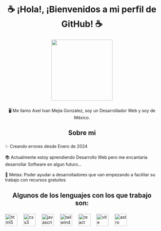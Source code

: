 <h1 align="center">☕ ¡Hola!, ¡Bienvenidos a mi perfil de GitHub! ☕</h1>

###

<div align="center">
  <img height="200" src="https://axeldevport.netlify.app/perfil.webp"  />
</div>

###

<p align="center">🖥 Me llamo Axel Ivan Mejia Gonzalez, soy un Desarrollador Web y soy de México.</p>

###

<h2 align="center">Sobre mi</h2>

###

<p align="left">✨ Creando errores desde Enero de 2024<br><br>📚 Actualmente estoy aprendiendo Desarrollo Web pero me encantaria desarrollar Software en algun futuro...<br><br>🎯 Metas: Poder ayudar a desarrolladores que van empezando a facilitar su trabajo con recursos gratuitos</p>

###

<h2 align="center">Algunos de los lenguajes con los que trabajo son:</h2>

###

<div align="left">
  <img src="https://cdn.jsdelivr.net/gh/devicons/devicon/icons/html5/html5-plain.svg" height="40" alt="html5 logo"  />
  <img width="12" />
  <img src="https://cdn.jsdelivr.net/gh/devicons/devicon/icons/css3/css3-plain.svg" height="40" alt="css3 logo"  />
  <img width="12" />
  <img src="https://cdn.jsdelivr.net/gh/devicons/devicon/icons/javascript/javascript-plain.svg" height="40" alt="javascript logo"  />
  <img width="12" />
  <img src="https://cdn.jsdelivr.net/gh/devicons/devicon/icons/tailwindcss/tailwindcss-original-wordmark.svg" height="40" alt="tailwindcss logo"  />
  <img width="12" />
  <img src="https://cdn.jsdelivr.net/gh/devicons/devicon/icons/react/react-original.svg" height="40" alt="react logo"  />
  <img width="12" />
  <img src="https://skillicons.dev/icons?i=vite" height="40" alt="vite logo"  />
  <img width="12" />
  <img src="https://skillicons.dev/icons?i=astro" height="40" alt="astro logo"  />
</div>

###

